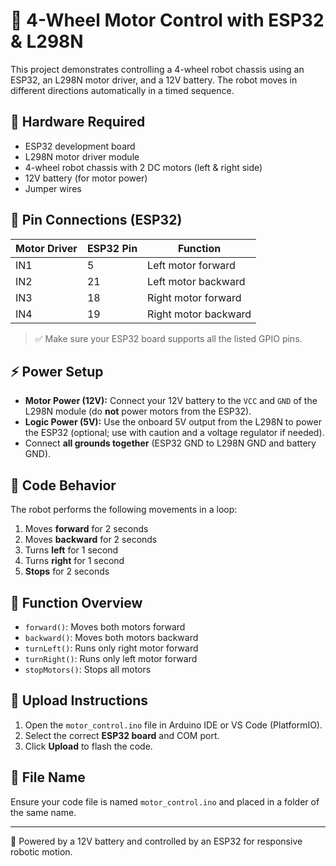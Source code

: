 # 🚗 4-Wheel Motor Control with ESP32 & L298N

This project demonstrates controlling a 4-wheel robot chassis using an ESP32, an L298N motor driver, and a 12V battery. The robot moves in different directions automatically in a timed sequence.

## 🧰 Hardware Required

- ESP32 development board
- L298N motor driver module
- 4-wheel robot chassis with 2 DC motors (left & right side)
- 12V battery (for motor power)
- Jumper wires

## 🔌 Pin Connections (ESP32)

| Motor Driver | ESP32 Pin | Function             |
|--------------|-----------|----------------------|
| IN1          | 5         | Left motor forward   |
| IN2          | 21        | Left motor backward  |
| IN3          | 18        | Right motor forward  |
| IN4          | 19        | Right motor backward |

> ✅ Make sure your ESP32 board supports all the listed GPIO pins.

## ⚡ Power Setup

- **Motor Power (12V):** Connect your 12V battery to the `VCC` and `GND` of the L298N module (do **not** power motors from the ESP32).
- **Logic Power (5V):** Use the onboard 5V output from the L298N to power the ESP32 (optional; use with caution and a voltage regulator if needed).
- Connect **all grounds together** (ESP32 GND to L298N GND and battery GND).

## 🧠 Code Behavior

The robot performs the following movements in a loop:
1. Moves **forward** for 2 seconds
2. Moves **backward** for 2 seconds
3. Turns **left** for 1 second
4. Turns **right** for 1 second
5. **Stops** for 2 seconds

## 📜 Function Overview

- `forward()`: Moves both motors forward
- `backward()`: Moves both motors backward
- `turnLeft()`: Runs only right motor forward
- `turnRight()`: Runs only left motor forward
- `stopMotors()`: Stops all motors

## 🚀 Upload Instructions

1. Open the `motor_control.ino` file in Arduino IDE or VS Code (PlatformIO).
2. Select the correct **ESP32 board** and COM port.
3. Click **Upload** to flash the code.

## 📁 File Name

Ensure your code file is named `motor_control.ino` and placed in a folder of the same name.

---

🔋 Powered by a 12V battery and controlled by an ESP32 for responsive robotic motion.
